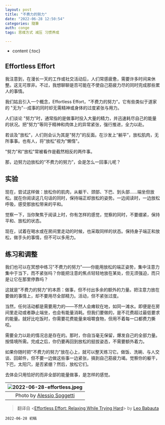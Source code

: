 ```yaml
---
layout: post
title: "不费力的努力"
date: "2022-06-28 12:50:54"
categories: 隨筆
auth: conge
tags: 思维方式 减压 习惯养成

---
```

* content
{:toc}


## Effortless Effort

我注意到，在漫长一天的工作或社交活动后，人们常感疲惫，需要许多时间来休整。这无可厚非。不过，我想聊聊是否可能在不使自己筋疲力尽的同时完成那些累人的事情。

我们姑且引入一个概念，Effortless Effort，"不费力的努力"。它有些类似于道家的 "无为"--成事的同时却无需精神或身体的过度紧张与用力。

人们谈论 "努力"时，通常指的是做事时投入大量的精力，并迅速耗尽自己的能量的状况。把"努力"等同于精神和肉体上的异常紧张，强行推进，全力以赴。

若谈及"放松"，人们则会认为其是"努力"的反面。在沙发上“躺平”，放松肌肉，无所事事。也有人，将"放松"视为"懒惰"。

"努力"和"放松"常被看作是截然相反的两件事。

那，边努力边放松的“不费力的努力”，会是怎么一回事儿呢？





## 实验

现在，尝试这样做：放松你的肌肉，从躯干、颈部、下巴、到头部......端坐但放松。就在你阅读这几句话的同时，保持端正却放松的姿势。一边阅读时，一边放松呼吸，感受那放松带来的平和。

觉察一下，当你聚焦于阅读上时，你有怎样的感觉，觉察的同时，不要绷紧，保持平和、放松的状态。

现在，试着在喝水或在房间里走动的时候，也采取同样的状态。保持身子端正和放松，做手头的事情，但不可以多用力。

## 练习和调整

我们也可以在冥想中练习"不费力的努力"——你能用放松的端正姿势，集中注意力集中于当下，而不紧张吗？你能把注意的焦点轻轻地放在某处，但无须强迫，而只是让它在那里停靠吗？

这就是"不费力的努力"的本质：做事，但不付出多余的额外的力量。把注意力放在要做的事情上，却不要用尽全部精力。活动，但不紧张过度。

当然，任何活动都是需要用力的——不然人会瘫软在地，如同一滩水。即便是在房间里走动或者静止端坐，也会有能量消耗。但我们要做的，是不花费超过最低要求的能量。就好比吃饭时，你需要花费能量来咀嚼食物，但用不着每一口都费力撕咬。

需要全力以赴的情况总是存在的。那时，你自当毫无保留，爆发自己的全部力量。按情境所需。完成之后，你仍要再回到放松的挺拔姿态，不需要额外着力。

如果你随时把"不费力的努力"放在心上，就可以整天练习它。做饭、洗碗、与人交谈、回邮件，但不要一边做这些事一边紧张，搞到自己筋疲力竭。觉察你的躯干，下巴，太阳穴，是否紧绷？然后，放松它们。

去体会只用恰好的而非全部的能量做事，是怎样的感觉。


|![2022-06-28-effortless.jpeg](https://s2.loli.net/2022/06/29/VlXky6CRmEMWN4x.jpg)|
|:-----------------:|
|Photo by [Alessio Soggetti](https://unsplash.com/photos/6NsyNG6GKiw)|

> 翻译自 <[Effortless Effort: Relaxing While Trying Hard](https://zenhabits.net/dao/)> by [Leo Babauta](https://leobabauta.com/)



```
2022-06-28 初稿
```
